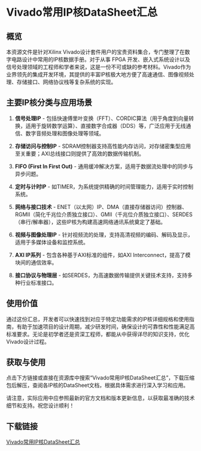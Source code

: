 # Vivado常用IP核DataSheet汇总

## 概览

本资源文件是针对Xilinx Vivado设计套件用户的宝贵资料集合，专门整理了在数字电路设计中常用的IP核数据手册。对于从事 FPGA 开发、嵌入式系统设计以及信号处理领域的工程师和学者来说，这是一份不可或缺的参考材料。Vivado作为业界领先的集成开发环境，其提供的丰富IP核极大地方便了高速通信、图像视频处理、存储接口、网络协议栈等复杂系统的实现。

## 主要IP核分类与应用场景

1. **信号处理IP** - 包括快速傅里叶变换（FFT）、CORDIC算法（用于角度到向量转换，适用于旋转数学运算）、直接数字合成器（DDS）等，广泛应用于无线通信、数字音频处理和图像处理等领域。
   
2. **存储访问与控制IP** - SDRAM控制器支持高性能内存访问，对存储密集型应用至关重要；AXI总线接口则提供了高效的数据传输机制。

3. **FIFO (First In First Out)** - 通用缓冲解决方案，适用于数据流处理中的同步与异步问题。

4. **定时与计时IP** - 如TIMER，为系统提供精确的时间管理能力，适用于实时控制系统。

5. **网络与接口技术** - ENET（以太网）IP、DMA（直接存储器访问）控制器、RGMII（简化千兆位介质独立接口）、GMII（千兆位介质独立接口）、SERDES（串行/解串器），这些IP核为构建高速网络通讯系统奠定了基础。

6. **视频与图像处理IP** - 针对视频流的处理，支持高清视频的编码、解码及显示，适用于多媒体设备和监控系统。

7. **AXI IP系列** - 包含各种基于AXI标准的组件，如AXI Interconnect，提高了模块间的通信效率。

8. **接口协议与物理层** - 如SERDES，为高速数据传输提供关键技术支持，支持多种行业标准接口。

## 使用价值

通过这份汇总，开发者可以快速找到对应于特定功能需求的IP核详细规格和使用指南，有助于加速项目的设计周期，减少研发时间，确保设计的可靠性和性能满足高标准要求。无论是初学者还是资深工程师，都能从中获得详尽的知识支持，优化Vivado设计过程。

## 获取与使用

点击下方链接或直接在资源库中搜索“Vivado常用IP核DataSheet汇总”，下载压缩包后解压，查阅各IP核的DataSheet文档，根据具体需求进行深入学习和应用。

请注意，实际应用中应参照最新的官方文档和版本更新信息，以获取最准确的技术细节和支持。祝您设计顺利！

## 下载链接

[Vivado常用IP核DataSheet汇总](https://pan.quark.cn/s/7fee93581567)